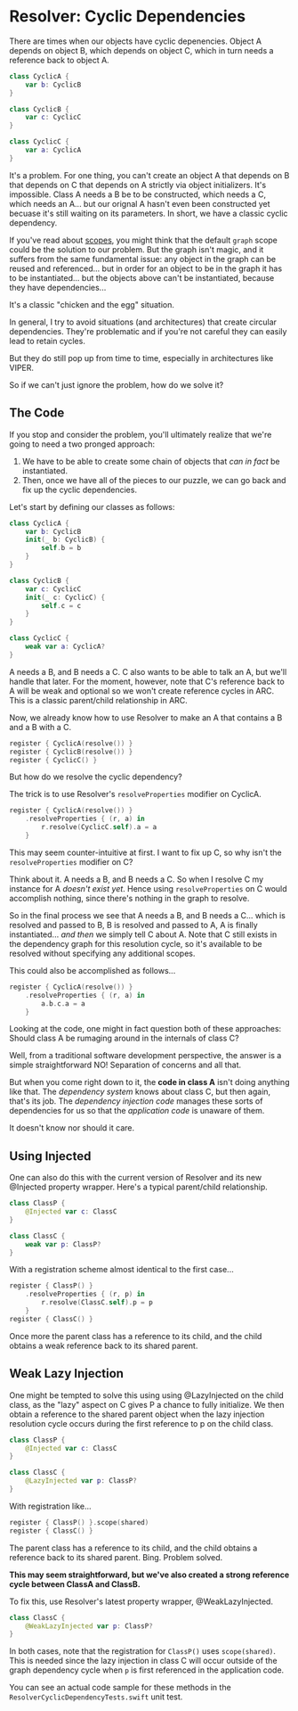 # Resolver: Cyclic Dependencies

There are times when our objects have cyclic depenencies. Object A depends on object B, which depends on object C, which in turn needs a reference back to object A. 

```swift
class CyclicA {
    var b: CyclicB
}

class CyclicB {
    var c: CyclicC
}

class CyclicC {
    var a: CyclicA
}

```

It's a problem. For one thing, you can't create an object A that depends on B that depends on C that depends on A strictly via  object initializers. It's impossible. Class A needs a B be to be constructed, which needs a C, which needs an A... but our orignal A hasn't even been constructed yet becuase it's still waiting on its parameters. In short, we have a classic cyclic dependency.

If you've read about [scopes](Scopes.md), you might think that the default  `graph` scope could be the solution to our problem. But the graph isn't magic, and it suffers from the same fundamental issue: any object in the graph can be reused and referenced... but in order for an object to be in the graph it has to be instantiated... but the objects above can't be instantiated, because they have dependencies...

It's a classic "chicken and the egg" situation.

In general, I try to avoid situations (and architectures) that create circular dependencies. They're problematic and if you're not careful they can easily lead to retain cycles. 

But they do still pop up from time to time, especially in architectures like VIPER. 

So if we can't just ignore the problem, how do we solve it?

## The Code

If you stop and consider the problem, you'll ultimately realize that we're going to need a two pronged approach: 

1. We have to be able to create some chain of objects that *can in fact* be instantiated. 
2. Then, once we have all of the pieces to our puzzle, we can go back and fix up the cyclic dependencies.

Let's start by defining our classes as follows:

```swift
class CyclicA {
    var b: CyclicB
    init(_ b: CyclicB) {
        self.b = b
    }
}

class CyclicB {
    var c: CyclicC
    init(_ c: CyclicC) {
        self.c = c
    }
}

class CyclicC {
    weak var a: CyclicA?
}
```
A needs a B, and B needs a C. C also wants to be able to talk an A, but we'll handle that later. For the moment, however, note that C's reference back to A will be weak and optional so we won't create reference cycles in ARC. This is a classic parent/child relationship in ARC.

Now, we already know how to use Resolver to make an A that contains a B and a B with a C.
```swift
register { CyclicA(resolve()) }
register { CyclicB(resolve()) }
register { CyclicC() }
```
But how do we resolve the cyclic dependency? 

The trick is to use Resolver's `resolveProperties` modifier on CyclicA.
```swift
register { CyclicA(resolve()) }
    .resolveProperties { (r, a) in
        r.resolve(CyclicC.self).a = a
    }
```
This may seem counter-intuitive at first. I want to fix up C, so why isn't the `resolveProperties` modifier on C? 

Think about it. A needs a B, and B needs a C. So when I resolve C my instance for A *doesn't exist yet*. Hence using `resolveProperties` on C would accomplish nothing, since there's nothing in the graph to resolve.

So in the final process we see that A needs a B, and B needs a C... which is resolved and passed to B, B is resolved and passed to A, A is finally instantiated... *and then* we simply tell C about A. Note that C still exists in the dependency graph for this resolution cycle, so it's available to be resolved without specifying any additional scopes.

This could also be accomplished as follows...

```swift
register { CyclicA(resolve()) }
    .resolveProperties { (r, a) in
        a.b.c.a = a
    }
```

Looking at the code, one might in fact question both of these approaches: Should class A be rumaging around in the internals of class C? 

Well, from a traditional software development perspective, the answer is a simple straightforward NO! Separation of concerns and all that.

But when you come right down to it, the **code in class A** isn't doing anything like that. The *dependency system* knows about class C, but then again, that's its job. The *dependency injection code* manages these sorts of dependencies for us so that the  *application code* is unaware of them. 

It doesn't know nor should it care. 

## Using Injected
One can also do this with the current version of Resolver and its new @Injected property wrapper. Here's a typical parent/child relationship.
```swift
class ClassP {
    @Injected var c: ClassC
}

class ClassC {
    weak var p: ClassP?
}
```
With a registration scheme almost identical to the first case...
```swift
register { ClassP() }
    .resolveProperties { (r, p) in
        r.resolve(ClassC.self).p = p
    }
register { ClassC() }
```
Once more the parent class has a reference to its child, and the child obtains a weak reference back to its shared parent.

## Weak Lazy Injection
One might be tempted to solve this using using @LazyInjected on the child class, as the "lazy" aspect on C gives P a chance to fully initialize. We then obtain a reference to the shared parent object when the lazy injection resolution cycle occurs during the first reference to p on the child class.
```swift
class ClassP {
    @Injected var c: ClassC
}

class ClassC {
    @LazyInjected var p: ClassP?
}
```
With registration like...
```swift
register { ClassP() }.scope(shared)
register { ClassC() }
```
The parent class has a reference to its child, and the child obtains a reference back to its shared parent. Bing. Problem solved.

**This may seem straightforward, but we've also created a strong reference cycle between ClassA and ClassB.**

To fix this, use Resolver's latest property wrapper, @WeakLazyInjected.

```swift
class ClassC {
    @WeakLazyInjected var p: ClassP?
}
```
In both cases, note that the registration for `ClassP()` uses `scope(shared)`. This is needed since the lazy injection in class C will occur outside of the graph dependency cycle when `p` is first referenced in the application code.

You can see an actual code sample for these methods in the `ResolverCyclicDependencyTests.swift` unit test.
